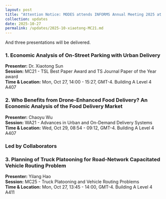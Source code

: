 ```yaml
---
layout: post
title: "Attention Notice: MODES attends INFORMS Annual Meeting 2025 at Atlanta, GA, Oct 27th to Oct 29th."
collection: updates
date: 2025-10-27
permalink: /updates/2025-10-xiaotong-MC21.md
---
```

And three presentations will be delivered.<br>
### 1. Economic Analysis of On-Street Parking with Urban Delivery<br>
**Presenter:** Dr. Xiaotong Sun<br>
**Session:** MC21 - TSL Best Paper Award and TS Journal Paper of the Year award<br>
**Time & Location:** Mon, Oct 27, 14:00 - 15:27, GMT-4. Building A Level 4 A407<br>
### 2. Who Benefits from Drone-Enhanced Food Delivery? An Economic Analysis of the Food Delivery Market<br>
**Presenter:** Chaoyu Wu<br>
**Session:** WA21 - Advances in Urban and On-Demand Delivery Systems<br>
**Time & Location:** Wed, Oct 29, 08:54 - 09:12, GMT-4. Building A Level 4 A407<br>
### Led by Collaborators<br>
### 3. Planning of Truck Platooning for Road-Network Capacitated Vehicle Routing Problem<br>
**Presenter:** Yilang Hao<br>
**Session:** MC25 - Truck Platooning and Vehicle Routing Problems<br>
**Time & Location:** Mon, Oct 27, 13:45 - 14:00, GMT-4. Building A Level 4 A411<br>
